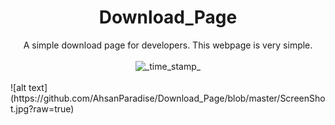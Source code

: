 <div align="center">
<h1>Download_Page</h1>
 A simple download page for developers. This webpage is very simple.<br><br>
   <!-- Status -->
    <img src="https://img.shields.io/badge/Status-Stable-green.svg?longCache=true&style=flat-square"
      alt="_time_stamp_" />
</div>
<br>
![alt text](https://github.com/AhsanParadise/Download_Page/blob/master/ScreenShot.jpg?raw=true)

